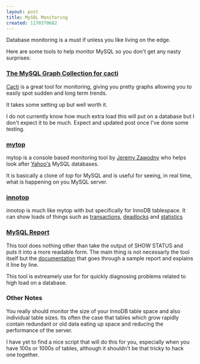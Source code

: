 ```yaml
--- 
layout: post
title: MySQL Monitoring
created: 1170370682
---
```

Database monitoring is a must if unless you like living on the edge.

Here are some tools to help monitor MySQL so you don't get any nasty surprises:

<h3>
	<a href="http://forums.cacti.net/about6108.html">
		The MySQL Graph Collection for cacti
	</a>
</h3>
<a href="http://www.cacti.net">Cacti</a> is a great tool for monitoring, giving you pretty
graphs allowing you to easily spot sudden and long term trends.

It takes some setting up but well worth it.

I do not currently know how much extra load this will put on a database but I don't expect
it to be much. Expect and updated post once I've done some testing.

<h3>
	<a href="http://jeremy.zawodny.com/mysql/mytop/">mytop</a>
</h3>

mytop is a console based monitoring tool by <a href="http://jeremy.zawodny.com/">Jeremy Zawodny</a>
who helps look after <a href="http://www.yahoo.com/">Yahoo's</a> MySQL databases.

It is basically a clone of <em>top</em> for MySQL and is useful for seeing, in real time, what is
happening on you MySQL server.

<h3>
	<a href="http://www.xaprb.com/blog/2006/07/02/innotop-mysql-innodb-monitor/">innotop</a>
</h3>

innotop is much like mytop with but specifically for InnoDB tablespace. It can show loads of things
such as 
<a href="http://www.xaprb.com/innotop/innotop-screenshot-T-mode.png">transactions</a>,
<a href="http://www.xaprb.com/innotop/innotop-screenshot-D-mode.png">deadlocks</a> and
<a href="http://www.xaprb.com/innotop/innotop-screenshot-V-mode.png">statistics</a>

<h3>
	<a href="http://hackmysql.com/mysqlreport">MySQL Report</a>
</h3>

This tool does nothing other than take the output of SHOW STATUS and puts it into a more readable form.
The main thing is not necessarly the tool itself but the <a href="http://hackmysql.com/mysqlreportguide">documentation</a>
that goes through a sample report and explains it line by line.

This tool is extreamely use for for quickly diagnosing problems related to high load on a database.

<h3>
	Other Notes
</h3>

You really should monitor the size of your InnoDB table space and also individual table sizes.
Its often the case that tables which grow rapidly contain redundant or old data eating up space
and reducing the performance of the server.

I have yet to find a nice script that will do this for you, especially when you have 100s or 1000s of tables,
although it shouldn't be that tricky to hack one together.
